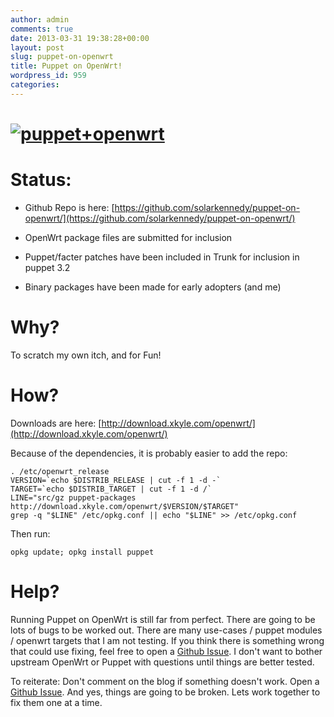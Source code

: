 ```yaml
---
author: admin
comments: true
date: 2013-03-31 19:38:28+00:00
layout: post
slug: puppet-on-openwrt
title: Puppet on OpenWrt!
wordpress_id: 959
categories:
---
```


# [![puppet+openwrt](/uploads/puppet+openwrt.jpg)](/uploads/puppet+openwrt.jpg)




# Status:





	
  * Github Repo is here: [https://github.com/solarkennedy/puppet-on-openwrt/](https://github.com/solarkennedy/puppet-on-openwrt/)

	
  * OpenWrt package files are submitted for inclusion

	
  * Puppet/facter patches have been included in Trunk for inclusion in puppet 3.2

	
  * Binary packages have been made for early adopters (and me)




# Why?


To scratch my own itch, and for Fun!


# How?


Downloads are here: [http://download.xkyle.com/openwrt/](http://download.xkyle.com/openwrt/)

Because of the dependencies, it is probably easier to add the repo:

    
    . /etc/openwrt_release
    VERSION=`echo $DISTRIB_RELEASE | cut -f 1 -d -`
    TARGET=`echo $DISTRIB_TARGET | cut -f 1 -d /`
    LINE="src/gz puppet-packages http://download.xkyle.com/openwrt/$VERSION/$TARGET"
    grep -q "$LINE" /etc/opkg.conf || echo "$LINE" >> /etc/opkg.conf


Then run:

    
    opkg update; opkg install puppet




# Help?


Running Puppet on OpenWrt is still far from perfect. There are going to be lots of bugs to be worked out. There are many use-cases / puppet modules / openwrt targets that I am not testing. If you think there is something wrong that could use fixing, feel free to open a [Github Issue](https://github.com/solarkennedy/puppet-on-openwrt/issues/new). I don't want to bother upstream OpenWrt or Puppet with questions until things are better tested.

To reiterate: Don't comment on the blog if something doesn't work. Open a [Github Issue](https://github.com/solarkennedy/puppet-on-openwrt/issues/new). And yes, things are going to be broken. Lets work together to fix them one at a time.
